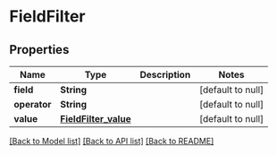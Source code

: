 # FieldFilter
## Properties

| Name | Type | Description | Notes |
|------------ | ------------- | ------------- | -------------|
| **field** | **String** |  | [default to null] |
| **operator** | **String** |  | [default to null] |
| **value** | [**FieldFilter_value**](FieldFilter_value.md) |  | [default to null] |

[[Back to Model list]](../README.md#documentation-for-models) [[Back to API list]](../README.md#documentation-for-api-endpoints) [[Back to README]](../README.md)

